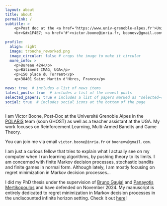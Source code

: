 ```yaml
---
layout: about
title: about
permalink: /
subtitle: >
    <p>Post doc at the <a href='https://www.univ-grenoble-alpes.fr'>Université Grenoble Alpes</a>.
    <br>&#x1F4E7; <a href='#'>victor.boone@inria.fr, boonevv@gmail.com</a></p>

profile:
  align: right
  image: tronche_reworked.png
  image_circular: false # crops the image to make it circular
  more_info: >
    <p>Bureau 424</p>
    <p>Bâtiment IMAG, UGA</p>
    <p>150 place du Torrent</p>
    <p>38401 Saint Martin d'Hères, France</p>

news: true  # includes a list of news items
latest_posts: true  # includes a list of the newest posts
selected_papers: true # includes a list of papers marked as "selected={true}"
social: true  # includes social icons at the bottom of the page
---
```



I am Victor Boone, Post-Doc at the Université Grenoble Alpes in the [POLARIS](https://www.inria.fr/fr/polaris) team (soon GHOST) as well as a teacher assistant at the UGA. 
My work focuses on Reinforcement Learning, Multi-Armed Bandits and Game Theory.

You can join me via email `victor.boone@inria.fr` or `boonevv@gmail.com`. 

I am just a curious fellow that tries to explain what I actually see on my computer when I run learning algorithms, by pushing theory to its limits. 
I am concerned with finite Markov decision processes, stochastic bandits and finite games in normal form. 
Although lately, I am mostly focusing on regret minimization in Markov decision processes...

I did my PhD thesis under the supervision of [Bruno Gaujal](https://team.inria.fr/polaris/members/bruno-gaujal/) and [Panayotis Mertikopoulos](https://polaris.imag.fr/panayotis.mertikopoulos/) and have defended on November 2024. My manuscript is entirely dedicated to regret minimization in Markov decision processes in the undiscounted infinite horizon setting. Check it out [here](assets/pdf/VBOONE-manuscript-v1.1.pdf)!
